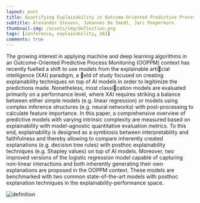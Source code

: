 ```yaml
---
layout: post
title: Quantifying Explainability in Outcome-Oriented Predictive Process Monitoring
subtitle: Alexander Stevens, Johannes De Smedt, Jari Peeperkorn
thumbnail-img: /assets/img/definition.png
tags: [conference, explainability, XAI]
comments: true
---
```


The growing interest in applying machine and deep learning
algorithms in an Outcome-Oriented Predictive Process Monitoring
(OOPPM) context has recently fuelled a shift to use models from the explainable
articial intelligence (XAI) paradigm, a eld of study focused
on creating explainability techniques on top of AI models in order to
legitimize the predictions made. Nonetheless, most classication models
are evaluated primarily on a performance level, where XAI requires
striking a balance between either simple models (e.g. linear regression)
or models using complex inference structures (e.g. neural networks) with
post-processing to calculate feature importance. In this paper, a comprehensive
overview of predictive models with varying intrinsic complexity
are measured based on explainability with model-agnostic quantitative
evaluation metrics. To this end, explainability is designed as a symbiosis
between interpretability and faithfulness and thereby allowing to compare
inherently created explanations (e.g. decision tree rules) with posthoc
explainability techniques (e.g. Shapley values) on top of AI models.
Moreover, two improved versions of the logistic regression model capable
of capturing non-linear interactions and both inherently generating their
own explanations are proposed in the OOPPM context. These models
are benchmarked with two common state-of-the-art models with posthoc
explanation techniques in the explainability-performance space.

![definition](https://user-images.githubusercontent.com/75080516/207955809-7142abfd-b71a-4ffe-8889-c1078db73028.PNG)
